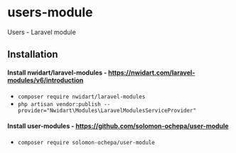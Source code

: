 # users-module
Users - Laravel module

## Installation
#### Install nwidart/laravel-modules - https://nwidart.com/laravel-modules/v6/introduction
* `composer require nwidart/laravel-modules`
* `php artisan vendor:publish --provider="Nwidart\Modules\LaravelModulesServiceProvider"`

#### Install user-modules - https://github.com/solomon-ochepa/user-module
* `composer require solomon-ochepa/user-module`
